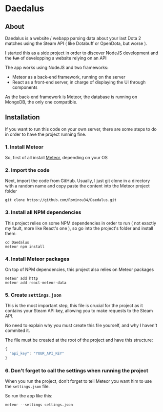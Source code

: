 # Daedalus

## About

Daedalus is a website / webapp parsing data about your last Dota 2 matches using the Steam API ( like Dotabuff or OpenDota, but worse ).

I started this as a side project in order to discover NodeJS development and the ~~fun~~ of developping a website relying on an API

The app works using NodeJS and two frameworks:
* Meteor as a back-end framework, running on the server
* React as a front-end server, in charge of displaying the UI through components

As the back-end framework is Meteor, the database is running on MongoDB, the only one compatible.

## Installation

If you want to run this code on your own server, there are some steps to do in order to have the project running fine.

### 1. Install Meteor

So, first of all install [Meteor](https://www.meteor.com/install), depending on your OS

### 2. Import the code

Next, import the code from GitHub. Usually, I just git clone in a directory with a random name and copy paste the content into the Meteor project folder
```
git clone https://github.com/Rominou34/Daedalus.git
```

### 3. Install all NPM dependencies

This project relies on some NPM dependencies in order to run ( not exactly my fault, more like React's one ), so go into the project's folder and install them:
```
cd Daedalus
meteor npm install
```

### 4. Install Meteor packages

On top of NPM dependencies, this project also relies on Meteor packages
```
meteor add http
meteor add react-meteor-data
```

### 5. Create `settings.json`

This is the most important step, this file is crucial for the project as it contains your Steam API key, allowing you to make requests to the Steam API.

No need to explain why you must create this file yourself, and why I haven't commited it.

The file must be created at the root of the project and have this structure:
```javascript
{
  "api_key": "YOUR_API_KEY"
}
```

### 6. Don't forget to call the settings when running the project

When you run the project, don't forget to tell Meteor you want him to use the `settings.json` file.

So run the app like this:
```
meteor --settings settings.json
